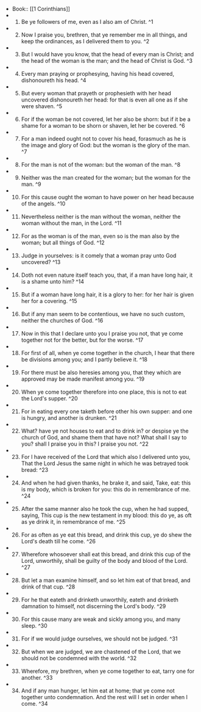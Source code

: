- Book:: [[1 Corinthians]]
- 1. Be ye followers of me, even as I also am of Christ. ^1
- 2. Now I praise you, brethren, that ye remember me in all things, and keep the ordinances, as I delivered them to you. ^2
- 3. But I would have you know, that the head of every man is Christ; and the head of the woman is the man; and the head of Christ is God. ^3
- 4. Every man praying or prophesying, having his head covered, dishonoureth his head. ^4
- 5. But every woman that prayeth or prophesieth with her head uncovered dishonoureth her head: for that is even all one as if she were shaven. ^5
- 6. For if the woman be not covered, let her also be shorn: but if it be a shame for a woman to be shorn or shaven, let her be covered. ^6
- 7. For a man indeed ought not to cover his head, forasmuch as he is the image and glory of God: but the woman is the glory of the man. ^7
- 8. For the man is not of the woman: but the woman of the man. ^8
- 9. Neither was the man created for the woman; but the woman for the man. ^9
- 10. For this cause ought the woman to have power on her head because of the angels. ^10
- 11. Nevertheless neither is the man without the woman, neither the woman without the man, in the Lord. ^11
- 12. For as the woman is of the man, even so is the man also by the woman; but all things of God. ^12
- 13. Judge in yourselves: is it comely that a woman pray unto God uncovered? ^13
- 14. Doth not even nature itself teach you, that, if a man have long hair, it is a shame unto him? ^14
- 15. But if a woman have long hair, it is a glory to her: for her hair is given her for a covering. ^15
- 16. But if any man seem to be contentious, we have no such custom, neither the churches of God. ^16
- 17. Now in this that I declare unto you I praise you not, that ye come together not for the better, but for the worse. ^17
- 18. For first of all, when ye come together in the church, I hear that there be divisions among you; and I partly believe it. ^18
- 19. For there must be also heresies among you, that they which are approved may be made manifest among you. ^19
- 20. When ye come together therefore into one place, this is not to eat the Lord's supper. ^20
- 21. For in eating every one taketh before other his own supper: and one is hungry, and another is drunken. ^21
- 22. What? have ye not houses to eat and to drink in? or despise ye the church of God, and shame them that have not? What shall I say to you? shall I praise you in this? I praise you not. ^22
- 23. For I have received of the Lord that which also I delivered unto you, That the Lord Jesus the same night in which he was betrayed took bread: ^23
- 24. And when he had given thanks, he brake it, and said, Take, eat: this is my body, which is broken for you: this do in remembrance of me. ^24
- 25. After the same manner also he took the cup, when he had supped, saying, This cup is the new testament in my blood: this do ye, as oft as ye drink it, in remembrance of me. ^25
- 26. For as often as ye eat this bread, and drink this cup, ye do shew the Lord's death till he come. ^26
- 27. Wherefore whosoever shall eat this bread, and drink this cup of the Lord, unworthily, shall be guilty of the body and blood of the Lord. ^27
- 28. But let a man examine himself, and so let him eat of that bread, and drink of that cup. ^28
- 29. For he that eateth and drinketh unworthily, eateth and drinketh damnation to himself, not discerning the Lord's body. ^29
- 30. For this cause many are weak and sickly among you, and many sleep. ^30
- 31. For if we would judge ourselves, we should not be judged. ^31
- 32. But when we are judged, we are chastened of the Lord, that we should not be condemned with the world. ^32
- 33. Wherefore, my brethren, when ye come together to eat, tarry one for another. ^33
- 34. And if any man hunger, let him eat at home; that ye come not together unto condemnation. And the rest will I set in order when I come. ^34
